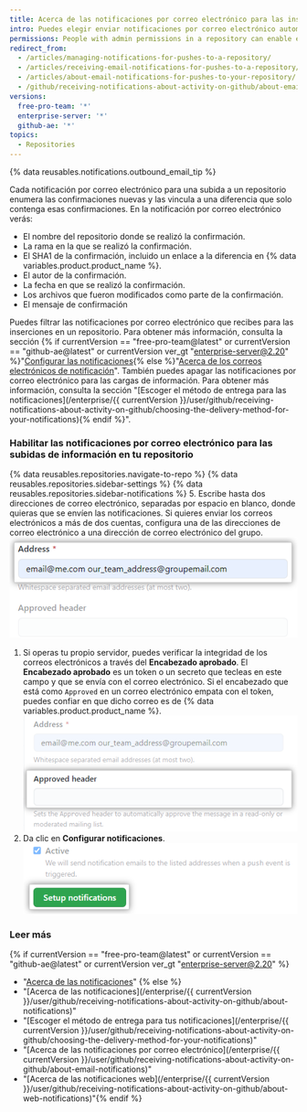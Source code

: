 ```yaml
---
title: Acerca de las notificaciones por correo electrónico para las inserciones en tu repositorio
intro: Puedes elegir enviar notificaciones por correo electrónico automáticamente a una dirección en específico cuando alguien suba información a tu repositorio.
permissions: People with admin permissions in a repository can enable email notifications for pushes to your repository.
redirect_from:
  - /articles/managing-notifications-for-pushes-to-a-repository/
  - /articles/receiving-email-notifications-for-pushes-to-a-repository/
  - /articles/about-email-notifications-for-pushes-to-your-repository/
  - /github/receiving-notifications-about-activity-on-github/about-email-notifications-for-pushes-to-your-repository
versions:
  free-pro-team: '*'
  enterprise-server: '*'
  github-ae: '*'
topics:
  - Repositories
---
```


{% data reusables.notifications.outbound_email_tip %}

Cada notificación por correo electrónico para una subida a un repositorio enumera las confirmaciones nuevas y las vincula a una diferencia que solo contenga esas confirmaciones. En la notificación por correo electrónico verás:

- El nombre del repositorio donde se realizó la confirmación.
- La rama en la que se realizó la confirmación.
- El SHA1 de la confirmación, incluido un enlace a la diferencia en {% data variables.product.product_name %}.
- El autor de la confirmación.
- La fecha en que se realizó la confirmación.
- Los archivos que fueron modificados como parte de la confirmación.
- El mensaje de confirmación

Puedes filtrar las notificaciones por correo electrónico que recibes para las inserciones en un repositorio. Para obtener más información, consulta la sección {% if currentVersion == "free-pro-team@latest" or currentVersion == "github-ae@latest" or currentVersion ver_gt "enterprise-server@2.20" %}"[Configurar las notificaciones](/github/managing-subscriptions-and-notifications-on-github/configuring-notifications#filtering-email-notifications){% else %}"[Acerca de los correos electrónicos de notificación](/github/receiving-notifications-about-activity-on-github/about-email-notifications)". También puedes apagar las notificaciones por correo electrónico para las cargas de información. Para obtener más información, consulta la sección "[Escoger el método de entrega para las notificaciones](/enterprise/{{ currentVersion }}/user/github/receiving-notifications-about-activity-on-github/choosing-the-delivery-method-for-your-notifications){% endif %}".

### Habilitar las notificaciones por correo electrónico para las subidas de información en tu repositorio

{% data reusables.repositories.navigate-to-repo %}
{% data reusables.repositories.sidebar-settings %}
{% data reusables.repositories.sidebar-notifications %}
5. Escribe hasta dos direcciones de correo electrónico, separadas por espacio en blanco, donde quieras que se envíen las notificaciones. Si quieres enviar los correos electrónicos a más de dos cuentas, configura una de las direcciones de correo electrónico a una dirección de correo electrónico del grupo. ![Cuadro de texto dirección de correo electrónico](/assets/images/help/settings/email_services_addresses.png)
1. Si operas tu propio servidor, puedes verificar la integridad de los correos electrónicos a través del **Encabezado aprobado**. El **Encabezado aprobado** es un token o un secreto que tecleas en este campo y que se envía con el correo electrónico. Si el encabezado que está como `Approved` en un correo electrónico empata con el token, puedes confiar en que dicho correo es de {% data variables.product.product_name %}. ![Caja de texto de correo de encabezado aprobado](/assets/images/help/settings/email_services_approved_header.png)
7. Da clic en **Configurar notificaciones**. ![Botón de configurar notificaciones](/assets/images/help/settings/setup_notifications_settings.png)

### Leer más
{% if currentVersion == "free-pro-team@latest" or currentVersion == "github-ae@latest" or currentVersion ver_gt "enterprise-server@2.20" %}
- "[Acerca de las notificaciones](/github/managing-subscriptions-and-notifications-on-github/about-notifications)"
{% else %}
- "[Acerca de las notificaciones](/enterprise/{{ currentVersion }}/user/github/receiving-notifications-about-activity-on-github/about-notifications)"
- "[Escoger el método de entrega para tus notificaciones](/enterprise/{{ currentVersion }}/user/github/receiving-notifications-about-activity-on-github/choosing-the-delivery-method-for-your-notifications)"
- "[Acerca de las notificaciones por correo electrónico](/enterprise/{{ currentVersion }}/user/github/receiving-notifications-about-activity-on-github/about-email-notifications)"
- "[Acerca de las notificaciones web](/enterprise/{{ currentVersion }}/user/github/receiving-notifications-about-activity-on-github/about-web-notifications)"{% endif %}
